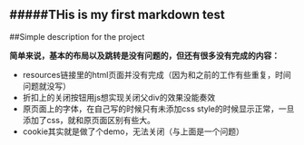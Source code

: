#####THis is my first markdown test
-----
##Simple description for the project

**简单来说，基本的布局以及跳转是没有问题的，但还有很多没有完成的内容：**
- resources链接里的html页面并没有完成（因为和之前的工作有些重复，时间问题就没写）
- 折扣上的关闭按钮用js想实现关闭父div的效果没能奏效
- 原页面上的字体，在自己写的时候只有未添加css style的时候显示正常，一旦添加了css，就和原页面区别有些大。
- cookie其实就是做了个demo，无法关闭（与上面是一个问题）

